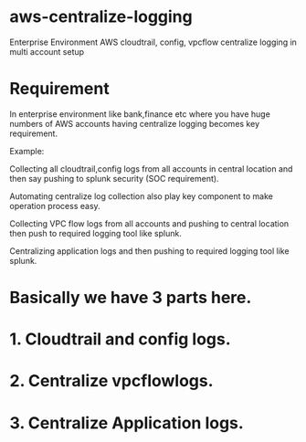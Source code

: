 # aws-centralize-logging
Enterprise Environment AWS cloudtrail, config, vpcflow centralize logging in multi account setup

# Requirement
In enterprise environment like bank,finance etc where you have huge numbers of AWS accounts  having centralize logging becomes key requirement.


Example: 
   
Collecting all cloudtrail,config logs from all accounts in central location and then say pushing to splunk security (SOC requirement).

Automating centralize log collection also play key component to make operation process easy.

Collecting VPC flow logs from all accounts and pushing to central location then push to required logging tool like splunk.

Centralizing application logs and then pushing to required logging tool like splunk.

# Basically we have 3 parts here.
# 1. Cloudtrail and config logs.
# 2. Centralize vpcflowlogs.
# 3. Centralize Application logs.